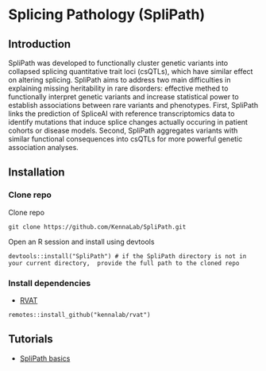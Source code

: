 #  Splicing Pathology (SpliPath)

## Introduction

SpliPath was developed to functionally cluster genetic variants into collapsed splicing quantitative trait loci (csQTLs), which have similar effect on altering splicing. SpliPath aims to address two main difficulties in explaining missing heritability in rare disorders: effective methed to functionally interpret genetic variants and increase statistical power to establish associations between rare variants and phenotypes. First, SpliPath links the prediction of SpliceAI with reference transcriptomics data to identify mutations that induce splice changes actually occuring in patient cohorts or disease models. Second, SpliPath aggregates variants with similar functional consequences into csQTLs for more powerful genetic association analyses.

## Installation

### Clone repo
Clone repo
```{sh}
git clone https://github.com/KennaLab/SpliPath.git
```
Open an R session and install using devtools 
```{r}
devtools::install("SpliPath") # if the SpliPath directory is not in your current directory,  provide the full path to the cloned repo
```

### Install dependencies

* [RVAT](https://github.com/KennaLab/rvat)
```{r}
remotes::install_github("kennalab/rvat")
```

## Tutorials

* [SpliPath basics](https://github.com/KennaLab/SpliPath/blob/main/SpliPath_Tutorial.md)
